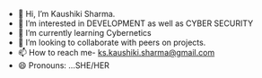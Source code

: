 - 👋 Hi, I’m Kaushiki Sharma.
- 👀 I’m interested in DEVELOPMENT as well as CYBER SECURITY
- 🌱 I’m currently learning Cybernetics
- 💞️ I’m looking to collaborate with peers on projects.
- 📫 How to reach me- ks.kaushiki.sharma@gmail.com
- 😄 Pronouns: ...SHE/HER


<!---
KSxHacker/KSxHacker is a ✨ special ✨ repository because its `README.md` (this file) appears on your GitHub profile.
You can click the Preview link to take a look at your changes.
--->
